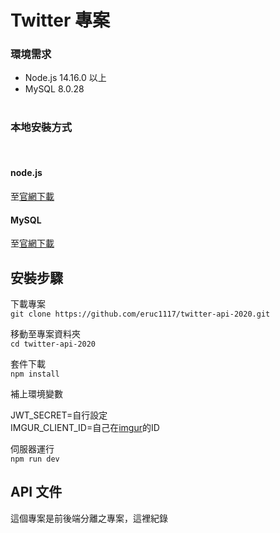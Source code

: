 # Twitter 專案
### 環境需求

* Node.js 14.16.0 以上
* MySQL 8.0.28  
  <br />
### 本地安裝方式
  <br />

#### node.js
至[官網下載](https://nodejs.org/en/)

#### MySQL 
至[官網下載](https://dev.mysql.com/)
  <br />


## 安裝步驟
下載專案  <br />
```git clone https://github.com/eruc1117/twitter-api-2020.git```

移動至專案資料夾  <br />
```cd twitter-api-2020```

套件下載  <br />
```npm install```

補上環境變數  <br />

JWT_SECRET=自行設定  <br />
IMGUR_CLIENT_ID=自己在[imgur](https://api.imgur.com/)的ID

伺服器運行  <br />
```npm run dev```

## API 文件
這個專案是前後端分離之專案，這裡紀錄